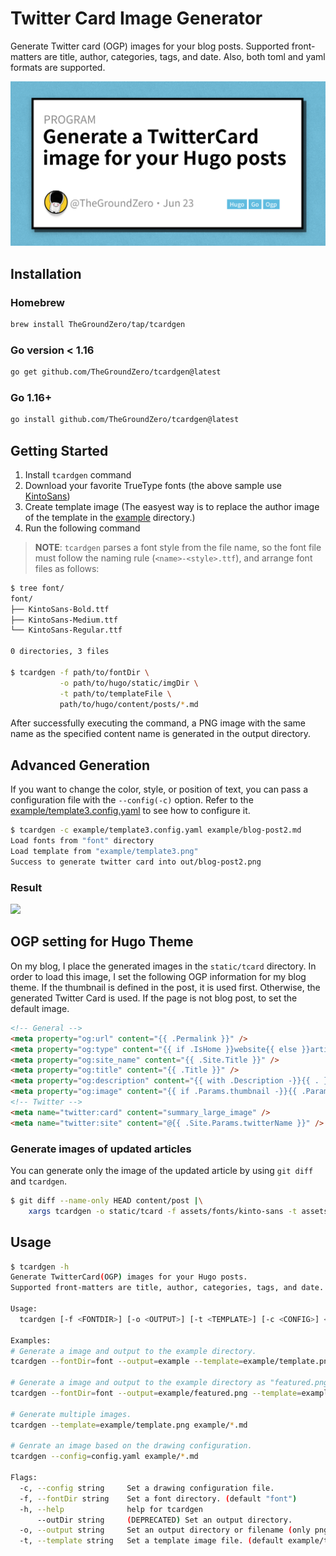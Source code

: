 # Twitter Card Image Generator

Generate Twitter card (OGP) images for your blog posts.
Supported front-matters are title, author, categories, tags, and date.
Also, both toml and yaml formats are supported.

![sample](./example/blog-post2.png)

## Installation

### Homebrew

```bash
brew install TheGroundZero/tap/tcardgen
```

### Go version < 1.16

```bash
go get github.com/TheGroundZero/tcardgen@latest
```

### Go 1.16+

```bash
go install github.com/TheGroundZero/tcardgen@latest
```

## Getting Started

1. Install `tcardgen` command
2. Download your favorite TrueType fonts (the above sample use [KintoSans](https://github.com/ookamiinc/kinto))
3. Create template image (The easyest way is to replace the author image of the template in the [example](./example) directory.)
4. Run the following command

> **NOTE**: `tcardgen` parses a font style from the file name,
> so the font file must follow the naming rule (`<name>-<style>.ttf`), and arrange font files as follows:

```bash
$ tree font/
font/
├── KintoSans-Bold.ttf
├── KintoSans-Medium.ttf
└── KintoSans-Regular.ttf

0 directories, 3 files

$ tcardgen -f path/to/fontDir \
           -o path/to/hugo/static/imgDir \
           -t path/to/templateFile \
           path/to/hugo/content/posts/*.md
```

After successfully executing the command, a PNG image with the same name as the specified content name is generated in the output directory.

## Advanced Generation

If you want to change the color, style, or position of text, you can pass a configuration file with the `--config(-c)` option.
Refer to the [example/template3.config.yaml](example/template3.config.yaml) to see how to configure it.

```bash
$ tcardgen -c example/template3.config.yaml example/blog-post2.md
Load fonts from "font" directory
Load template from "example/template3.png"
Success to generate twitter card into out/blog-post2.png
```

### Result
<img src="./example/template3-config-output.png" width="300">

## OGP setting for Hugo Theme

On my blog, I place the generated images in the `static/tcard` directory. In order to load this image, I set the following OGP information for my blog theme.
If the thumbnail is defined in the post, it is used first. Otherwise, the generated Twitter Card is used. If the page is not blog post, to set the default image.

```html
<!-- General -->
<meta property="og:url" content="{{ .Permalink }}" />
<meta property="og:type" content="{{ if .IsHome }}website{{ else }}article{{ end }}" />
<meta property="og:site_name" content="{{ .Site.Title }}" />
<meta property="og:title" content="{{ .Title }}" />
<meta property="og:description" content="{{ with .Description -}}{{ . }}{{ else -}}{{ if .IsPage }}{{ substr .Summary 0 300 }}{{ else }}{{ with .Site.Params.description }}{{ . }}{{ end }}{{ end }}{{ end }}" />
<meta property="og:image" content="{{ if .Params.thumbnail -}}{{ .Params.thumbnail|absURL }}{{ else if hasPrefix .File.Path "post" -}}{{ path.Join "tcard" (print .File.BaseFileName ".png") | absURL }}{{ else -}}{{ "img/default.png" | absURL }}{{ end -}}" />
<!-- Twitter -->
<meta name="twitter:card" content="summary_large_image" />
<meta name="twitter:site" content="@{{ .Site.Params.twitterName }}" />
```

### Generate images of updated articles

You can generate only the image of the updated article by using `git diff` and `tcardgen`.

```bash
$ git diff --name-only HEAD content/post |\
    xargs tcardgen -o static/tcard -f assets/fonts/kinto-sans -t assets/template.png
```


## Usage

```bash
$ tcardgen -h
Generate TwitterCard(OGP) images for your Hugo posts.
Supported front-matters are title, author, categories, tags, and date.

Usage:
  tcardgen [-f <FONTDIR>] [-o <OUTPUT>] [-t <TEMPLATE>] [-c <CONFIG>] <FILE>...

Examples:
# Generate a image and output to the example directory.
tcardgen --fontDir=font --output=example --template=example/template.png example/blog-post.md

# Generate a image and output to the example directory as "featured.png".
tcardgen --fontDir=font --output=example/featured.png --template=example/template.png example/blog-post.md

# Generate multiple images.
tcardgen --template=example/template.png example/*.md

# Genrate an image based on the drawing configuration.
tcardgen --config=config.yaml example/*.md

Flags:
  -c, --config string     Set a drawing configuration file.
  -f, --fontDir string    Set a font directory. (default "font")
  -h, --help              help for tcardgen
      --outDir string     (DEPRECATED) Set an output directory.
  -o, --output string     Set an output directory or filename (only png format). (default "out")
  -t, --template string   Set a template image file. (default example/template.png)
```
